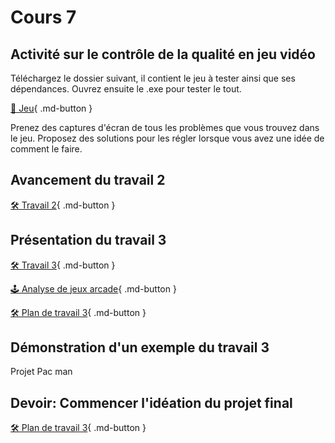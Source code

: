 # Cours 7

## Activité sur le contrôle de la qualité en jeu vidéo
Téléchargez le dossier suivant, il contient le jeu à tester ainsi que ses dépendances. Ouvrez ensuite le .exe pour tester le tout.     

[📁 Jeu](https://cmontmorency365-my.sharepoint.com/:f:/g/personal/lora_boisvert_cmontmorency_qc_ca/Eqc0RbqR1dpJoJWRuF2wUQoBI0fwS_Q6bD8Nbie4NokFJQ?e=bivfUR){ .md-button }  

Prenez des captures d'écran de tous les problèmes que vous trouvez dans le jeu. Proposez des solutions pour les régler lorsque vous avez une idée de comment le faire. 


## Avancement du travail 2
[🛠️ Travail 2](./travaux/travail2.md){ .md-button } 


## Présentation du travail 3
[🛠️ Travail 3](./travaux/travail3.md){ .md-button }     

[🕹️ Analyse de jeux arcade](./exercices/ex-jeuretro.md){ .md-button } 

[🛠️ Plan de travail 3](./consignes/plandetravail.md){ .md-button } 

## Démonstration d'un exemple du travail 3 

Projet Pac man

## Devoir: Commencer l'idéation du projet final
[🛠️ Plan de travail 3](./consignes/plandetravail.md){ .md-button } 
